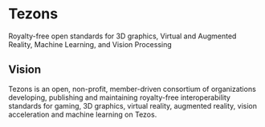 # Tezons
Royalty-free open standards for 3D graphics, Virtual and Augmented Reality, Machine Learning, and Vision Processing

## Vision
Tezons is an open, non-profit, member-driven consortium of organizations developing, publishing and maintaining royalty-free interoperability standards for gaming, 3D graphics, virtual reality, augmented reality, vision acceleration and machine learning on Tezos.




